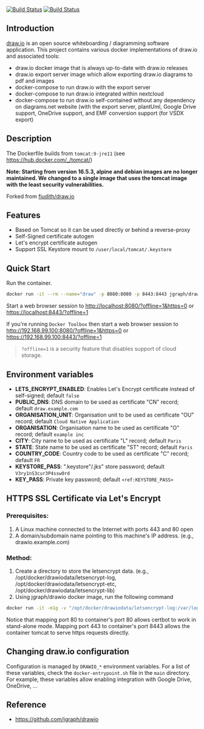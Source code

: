 [![Build Status](https://github.com/jgraph/docker-drawio/workflows/Docker%20Image%20CI/badge.svg)](https://github.com/jgraph/docker-drawio/actions)
[![Build Status](https://github.com/jgraph/docker-drawio/workflows/Docker%20image-export%20CI/badge.svg)](https://github.com/jgraph/docker-drawio/actions)


## Introduction

[draw.io](https://github.com/jgraph/drawio) is an open source whiteboarding / diagramming software application. This project contains various docker implementations of draw.io and associated tools:

* draw.io docker image that is always up-to-date with draw.io releases
* draw.io export server image which allow exporting draw.io diagrams to pdf and images
* docker-compose to run draw.io with the export server
* docker-compose to run draw.io integrated within nextcloud
* docker-compose to run draw.io self-contained without any dependency on diagrams.net website (with the export server, plantUml, Google Drive support, OneDrive support, and EMF conversion support (for VSDX export)

## Description

The Dockerfile builds from `tomcat:9-jre11` (see <https://hub.docker.com/_/tomcat/>)

**Note: Starting from version 16.5.3, alpine and debian images are no longer maintained. We changed to a single image that uses the tomcat image with the least security vulnerabilities.**

Forked from [fjudith/draw.io](https://github.com/fjudith/docker-draw.io)

## Features

* Based on Tomcat so it can be used directly or behind a reverse-proxy
* Self-Signed certificate autogen
* Let's encrypt certificate autogen
* Support SSL Keystore mount to `/user/local/tomcat/.keystore`

## Quick Start

Run the container.

```bash
docker run -it --rm --name="draw" -p 8080:8080 -p 8443:8443 jgraph/drawio
```

Start a web browser session to <http://localhost:8080/?offline=1&https=0> or <https://localhost:8443/?offline=1>

If you're running `Docker Toolbox` then start a web browser session to <http://192.168.99.100:8080/?offline=1&https=0> or <https://192.168.99.100:8443/?offline=1>

> `?offline=1` is a security feature that disables support of cloud storage.

## Environment variables

* **LETS_ENCRYPT_ENABLED**: Enables Let's Encrypt certificate instead of self-signed; default `false`
* **PUBLIC_DNS**: DNS domain to be used as certificate "CN" record; default `draw.example.com`
* **ORGANISATION_UNIT**: Organisation unit to be used as certificate "OU" record; default `Cloud Native Application`
* **ORGANISATION**: Organisation name to be used as certificate "O" record; default `example inc`
* **CITY**: City name to be used as certificate "L" record; default `Paris`
* **STATE**: State name to be used as certificate "ST" record; default `Paris`
* **COUNTRY_CODE**: Country code to be used as certificate "C" record; default `FR`
* **KEYSTORE_PASS**: ".keystore"/.jks" store password; default `V3ry1nS3cur3P4ssw0rd`
* **KEY_PASS**: Private key password; default `<ref:KEYSTORE_PASS>`

## HTTPS SSL Certificate via Let's Encrypt

### Prerequisites:

1. A Linux machine connected to the Internet with ports 443 and 80 open
1. A domain/subdomain name pointing to this machine's IP address. (e.g., drawio.example.com)

### Method:

1. Create a directory to store the letsencrypt data. (e.g., /opt/docker/drawiodata/letsencrypt-log, /opt/docker/drawiodata/letsencrypt-etc, /opt/docker/drawiodata/letsencrypt-lib)
2. Using jgraph/drawio docker image, run the following command
```bash
docker run -it -m1g -v "/opt/docker/drawiodata/letsencrypt-log:/var/log/letsencrypt/" -v "/opt/docker/drawiodata/letsencrypt-etc:/etc/letsencrypt/" -v "/opt/docker/drawiodata/letsencrypt-lib:/var/lib/letsencrypt" -e LETS_ENCRYPT_ENABLED=true -e PUBLIC_DNS=drawio.example.com --rm --name="draw" -p 80:80 -p 443:8443 jgraph/drawio
```
Notice that mapping port 80 to container's port 80 allows certbot to work in stand-alone mode. Mapping port 443 to container's port 8443 allows the container tomcat to serve https requests directly.

## Changing draw.io configuration

Configuration is managed by `DRAWIO_*` environment variables. For a list of these variables, check the `docker-entrypoint.sh` file in the `main` directory. For example, these variables allow enabling integration with Google Drive, OneDrive, ...

## Reference

* <https://github.com/jgraph/drawio>
